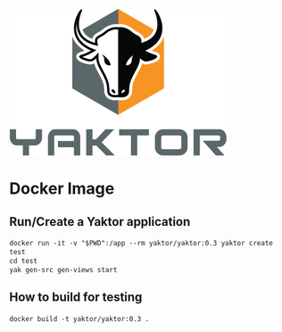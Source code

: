[![yaktor image](yaktor.png)](http://yaktor.io)


# Docker Image

## Run/Create a Yaktor application

```
docker run -it -v "$PWD":/app --rm yaktor/yaktor:0.3 yaktor create test
cd test
yak gen-src gen-views start
```

## How to build for testing

```
docker build -t yaktor/yaktor:0.3 .
```

